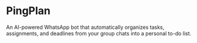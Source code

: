 # PingPlan
An AI-powered WhatsApp bot that automatically organizes tasks, assignments, and deadlines from your group chats into a personal to-do list.
